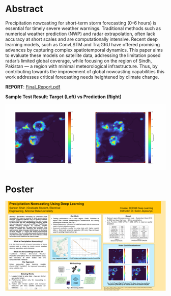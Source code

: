 # Abstract

Precipitation nowcasting for short-term
storm forecasting (0–6 hours) is essential for timely
severe weather warnings. Traditional methods such as
numerical weather prediction (NWP) and radar extrapolation, often lack accuracy at short scales and are
computationally intensive. Recent deep learning models,
such as ConvLSTM and TrajGRU have offered promising
advances by capturing complex spatiotemporal dynamics.
This paper aims to evaluate these models on satellite data,
addressing the limitation posed radar’s limited global
coverage, while focusing on the region of Sindh, Pakistan
— a region with minimal meteorological infrastructure.
Thus, by contributing towards the improvement of global
nowcasting capabilities this work addresses critical forecasting needs heightened by climate change.

**REPORT**: [Final_Report.pdf](Paper/EEE598_Final_Paper.pdf)  

**Sample Test Result: Target (Left) vs Prediction (Right)**

<img src="Sample%20Test%20Result%20Gifs/1_ConvLSTM_2hr.gif" alt="Sample Test Result GIF" width="800">


# Poster
![Poster Presentation](Poster%20Presentation/poster.png)

